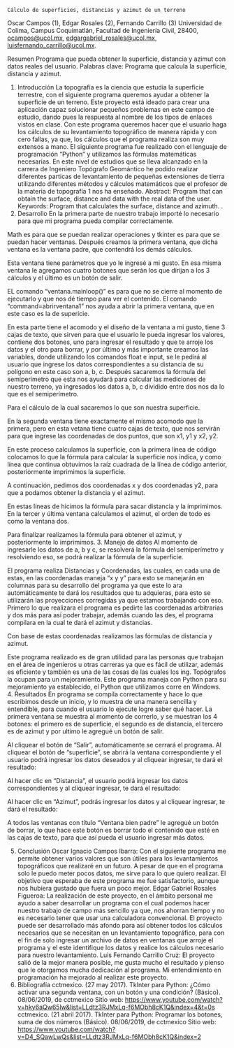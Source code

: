 	Cálculo de superficies, distancias y azimut de un terreno 

Oscar Campos (1), Edgar Rosales (2), Fernando Carrillo (3)
Universidad de Colima, Campus Coquimatlán, Facultad de Ingeniería Civil, 28400, ocampos@ucol.mx, edgargabriel_rosales@ucol.mx, luisfernando_carrillo@ucol.mx. 
 
Resumen
Programa que pueda obtener la superficie, distancia y azimut con datos reales del usuario.
Palabras clave: Programa que calcula la superficie, distancia y azimut.
1. 	Introducción 
La topografía es la ciencia que estudia la superficie terrestre, con el siguiente programa queremos ayudar a obtener la superficie de un terreno.
Este proyecto está ideado para crear una aplicación capaz solucionar pequeños problemas en este campo de estudio, dando pues la respuesta al nombre de los tipos de enlaces vistos en clase.
Con este programa queremos hacer que el usuario haga los cálculos de su levantamiento topográfico de manera rápida y con cero fallas, ya que, los cálculos que el programa realiza son muy extensos a mano.
El siguiente programa fue realizado con el lenguaje de programación “Python” y utilizamos las fórmulas matemáticas necesarias.
En este nivel de estudios que se lleva alcanzado en la carrera de Ingeniero Topógrafo Geomántico he podido realizar diferentes particas de levantamiento de pequeñas extensiones de tierra utilizando diferentes métodos y cálculos matemáticos que el profesor de la materia de topografía 1 nos ha enseñado. 
Abstract:
Program that can obtain the surface, distance and data with the real data of the user.
Keywords: Program that calculates the surface, distance and azimuth.
.
2. 	Desarrollo 
En la primera parte de nuestro trabajo importé lo necesario para que mi programa pueda compilar correctamente.
 
Math es para que se puedan realizar operaciones y tkinter es para que se puedan hacer ventanas. 
Después creamos la primera ventana, que dicha ventana es la ventana padre, que contendrá los demás cálculos.
 
Esta ventana tiene parámetros que yo le ingresé a mi gusto.
En esa misma ventana le agregamos cuatro botones que serán los que dirijan a los 3 cálculos y el último es un botón de salir.
 
EL comando “ventana.mainloop()” es para que no se cierre al momento de ejecutarlo y que nos dé tiempo para ver el contenido.
El comando “command=abrirventana1” nos ayuda a abrir la primera ventana, que en este caso es la de supericie.
 
En esta parte tiene el acomodo y el diseño de la ventana a mi gusto, tiene 3 cajas de texto, que sirven para que el usuario le pueda ingresar los valores, contiene dos botones, uno para ingresar el resultado y que te arroje los datos y el otro para borrar, y por último y más importante creamos las variables, donde utilizando los comandos float e input, se le pedirá al usuario que ingrese los datos correspondientes a su distancia de su polígono en este caso son a, b, c. Después sacaremos la fórmula del semiperímetro que esta nos ayudará para calcular las mediciones de nuestro terreno, ya ingresados los datos a, b, c dividido entre dos nos da lo que es el semiperímetro.
 
Para el cálculo de la cual sacaremos lo que son nuestra superficie.
 

En la segunda ventana tiene exactamente el mismo acomodo que la primera, pero en esta vetana tiene cuatro cajas de texto, que nos servirán para que ingrese las coordenadas de dos puntos, que son x1, y1 y x2, y2.
 
En este proceso calculamos la superficie, con la primera línea de código colocamos lo que la fórmula para calcular la superficie nos indica, y como línea que continua obtuvimos la raíz cuadrada de la línea de código anterior, posteriormente imprimimos la superficie.
 
A continuación, pedimos dos coordenadas x y dos coordenadas y2, para que a podamos obtener la distancia y el azimut.
 
En estas líneas de hicimos la fórmula para sacar distancia y la imprimimos.
En la tercer y última ventana calculamos el azimut, el orden de todo es como la ventana dos.
 
 
Para finalizar realizamos la fórmula para obtener el azimut, y posteriormente lo imprimimos.
3. 	Manejo de datos
Al momento de ingresarle los datos de a, b y c, se resolverá la fórmula del semiperímetro y resolviendo eso, se podrá realizar la fórmula de la superficie.
 
El programa realiza Distancias y Coordenadas, las cuales, en cada una de estas, en las coordenadas maneja “x y y” para esto se manejarán en columnas para su desarrollo del programa ya que este lo ara automáticamente te dará los resultados que tu adquieras, para esto se utilizarán las proyecciones corregidas ya que estamos trabajando con eso.
Primero lo que realizara el programa es pedirte las coordenadas arbitrarias y dos más para así poder trabajar, además cuando las des, el programa compilara en la cual te dará el azimut y distancias.
 
 
Con base de estas coordenadas realizamos las fórmulas de distancia y azimut.
 
Este programa realizado es de gran utilidad para las personas que trabajan en el área de ingenieros u otras carreras ya que es fácil de utilizar, además es eficiente y también es una de las cosas de las cuales los ing.
Topógrafos la ocupan para un mejoramiento. Este programa maneja con Python para su mejoramiento ya establecido, el Python que utilizamos corre en Windows.
4. 	Resultados
En programa se compila correctamente y hace lo que escribimos desde un inicio, y lo muestra de una manera sencilla y entendible, para cuando el usuario lo ejecute logre saber qué hacer.
La primera ventana se muestra al momento de correrlo, y se muestran los 4 botones: el primero es de superficie, el segundo es de distancia, el tercero es de azimut y por ultimo le agregué un botón de salir.
 
Al cliquear el botón de “Salir”, automáticamente se cerrará el programa.
Al cliquear el botón de “superficie”, se abrirá la ventana correspondiente y el usuario podrá ingresar los datos deseados y al cliquear ingresar, te dará el resultado:
 
Al hacer clic en “Distancia”, el usuario podrá ingresar los datos correspondientes y al cliquear ingresar, te dará el resultado:
 
Al hacer clic en “Azimut”, podrás ingresar los datos y al cliquear ingresar, te dará el resultado:
 
A todos las ventanas con título “Ventana bien padre” le agregué un botón de borrar, lo que hace este botón es borrar todo el contenido que esté en las cajas de texto, para que así pueda el usuario ingresar más datos.
 
5. 	Conclusión 
Oscar Ignacio Campos Ibarra: Con el siguiente programa me permite obtener varios valores que son útiles para los levantamientos topográficos que realizaré en un futuro. A pesar de que en el programa solo le puedo meter pocos datos, me sirve para lo que quiero realizar. El objetivo que esperaba de este programa me fue satisfactorio, aunque nos hubiera gustado que fuera un poco mejor.
Edgar Gabriel Rosales Figueroa:
La realización de este proyecto, en el ámbito personal me ayudo a saber desarrollar un programa con el cual podemos hacer nuestro trabajo de campo más sencillo ya que, nos ahorran tiempo y no es necesario tener que usar una calculadora convencional. El proyecto puede ser desarrollado más afondo para así obtener todos los cálculos necesarios que se necesitan en un levantamiento topográfico, para con el fin de solo ingresar un archivo de datos en ventanas que arroje el programa y el este identifique los datos y realice los cálculos necesario para nuestro levantamiento.
Luis Fernando Carrillo Cruz: El proyecto salió de la mejor manera posible, me gusta mucho el resultado y pienso que le otorgamos mucha dedicación al programa.
Mi entendimiento en programación ha mejorado al realizar este proyecto.
6. 	Bibliografía
cctmexico. (27 may 2017). TkInter para Python: ¿Cómo activar una segunda ventana, con un botón y una condición? (Básico). 08/06/2019, de cctmexico Sitio web: https://www.youtube.com/watch?v=hky6aQw65lw&list=LLdtz3RJMxLq-f6MObh8cK1Q&index=4&t=0s
cctmexico. (21 abril 2017). TkInter para Python: Programar los botones, suma de dos números (Básico). 08/06/2019, de cctmexico Sitio web: https://www.youtube.com/watch?v=D4_SQawLwQs&list=LLdtz3RJMxLq-f6MObh8cK1Q&index=2
